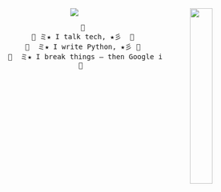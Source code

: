 <div align="center">
<img src="https://i.pinimg.com/736x/05/09/25/05092579ccd0ceb41d05cdcb02692b07.jpg" width="30%" align="right" />
<img src="https://readme-typing-svg.demolab.com?font=Josefin+Sans&pause=1000&color=50F72E&width=435&lines=summitentertainment+%E2%80%94+climbing+the+Python+;peaks%2C+one+script+at+a+time+%F0%9F%90%8D%F0%9F%8F%94%EF%B8%8F"70%" />
<br>
<pre>
     🦎 
     🦎 ミ★ I talk tech, ★彡  🦎 
     🦎  ミ★ I write Python, ★彡 🦎 
     🦎  ミ★ I break things — then Google it. ★彡  🦎 
     🦎  
</pre>